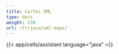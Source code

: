 ```yaml
---
title: Cartes XML
type: docs
weight: 210
url: /fr/java/xml-maps/
---
```

{{< app/cells/assistant language="java" >}}
